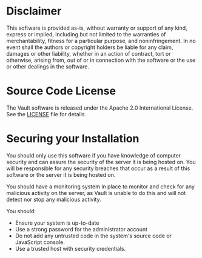 # Disclaimer
This software is provided as-is, without warranty or support of any kind, express or implied, including but not limited
to the warranties of merchantability, fitness for a particular purpose, and noninfringement. In no event shall the
authors or copyright holders be liable for any claim, damages or other liability, whether in an action of contract, tort
or otherwise, arising from, out of or in connection with the software or the use or other dealings in the software.

# Source Code License
The Vault software is released under the Apache 2.0 International License. See the [LICENSE](https://github.com/lewmilburn/Vault/blob/main/LICENSE) file for details.

# Securing your Installation
You should only use this software if you have knowledge of computer security and can assure the security of the server it is being hosted on. You will be responsible for any security breaches that occur as a result of this software or the server it is being hosted on.

You should have a monitoring system in place to monitor and check for any malicious activity on the server, as Vault is unable to do this and will not detect nor stop any malicious activity.

You should:
* Ensure your system is up-to-date
* Use a strong password for the administrator account
* Do not add any untrusted code in the system's source code or JavaScript console.
* Use a trusted host with security credentials.
